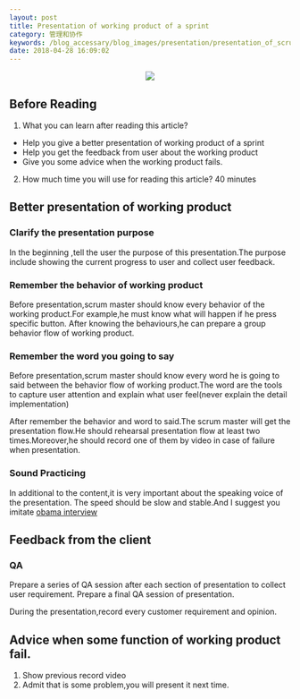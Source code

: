 ```yaml
---
layout: post
title: Presentation of working product of a sprint
category: 管理和协作
keywords: /blog_accessary/blog_images/presentation/presentation_of_scrum.png
date: 2018-04-28 16:09:02
---
```


<p align="center">
  <img src="/blog_accessary/blog_images/presentation/presentation_of_scrum.png">
</p>

## Before Reading

1.  What you can learn after reading this article?

* Help you give a better presentation of working product of a sprint
* Help you get the feedback from user about the working product
* Give you some advice when the working product fails.

2.  How much time you will use for reading this article?
    40 minutes

## Better presentation of working product

### Clarify the presentation purpose

In the beginning ,tell the user the purpose of this presentation.The purpose include showing the current progress to user and collect user feedback.

### Remember the behavior of working product

Before presentation,scrum master should know every behavior of the working product.For example,he must know what will happen if he press specific button.
After knowing the behaviours,he can prepare a group behavior flow of working product.

### Remember the word you going to say

Before presentation,scrum master should know every word he is going to said between the behavior flow of working product.The word are the tools to capture user attention and explain what user feel(never explain the detail implementation)

After remember the behavior and word to said.The scrum master will get the presentation flow.He should rehearsal presentation flow at least two times.Moreover,he should record one of them by video in case of failure when presentation.

### Sound Practicing

In additional to the content,it is very important about the speaking voice of the presentation.
The speed should be slow and stable.And I suggest you imitate [obama interview](https://www.youtube.com/results?search_query=obama+interview)

## Feedback from the client

### QA

Prepare a series of QA session after each section of presentation to collect user requirement.
Prepare a final QA session of presentation.

During the presentation,record every customer requirement and opinion.

## Advice when some function of working product fail.

1.  Show previous record video
2.  Admit that is some problem,you will present it next time.
